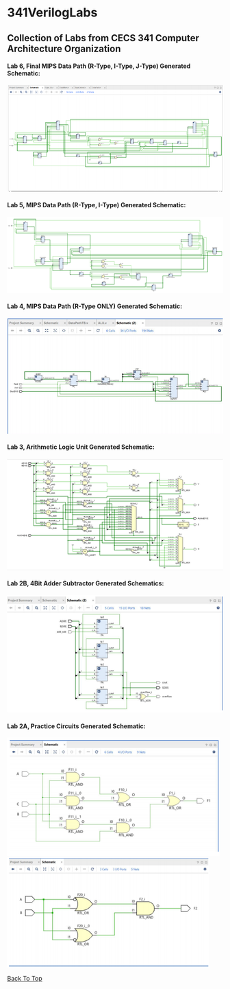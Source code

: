 # 341VerilogLabs
<h2>Collection of Labs from CECS 341 Computer Architecture Organization</h2>

<h4> Lab 6, Final MIPS Data Path (R-Type, I-Type, J-Type) Generated Schematic:</h4>
<img src = https://github.com/JFraire1/341VerilogLabs/blob/main/images/Lab6Schematic.png>

<h4>Lab 5, MIPS Data Path (R-Type, I-Type) Generated Schematic:</h4>
<img src = https://github.com/JFraire1/341VerilogLabs/blob/main/images/Lab5Schematic.png>

<h4>Lab 4, MIPS Data Path (R-Type ONLY) Generated Schematic:</h4>
<img src = https://github.com/JFraire1/341VerilogLabs/blob/main/images/Lab4Schematic.png>

<h4>Lab 3, Arithmetic Logic Unit Generated Schematic:</h4>
<img src = https://github.com/JFraire1/341VerilogLabs/blob/main/images/Lab3Schematic.png>

<h4>Lab 2B, 4Bit Adder Subtractor Generated Schematics:</h4>
<img src = https://github.com/JFraire1/341VerilogLabs/blob/main/images/Lab2BSchematic.png>

<h4>Lab 2A, Practice Circuits Generated Schematic:</h4>
<img src = https://github.com/JFraire1/341VerilogLabs/blob/main/images/Lab2ASchematic1.png>

<img src = https://github.com/JFraire1/341VerilogLabs/blob/main/images/Lab2ASchematic2.png>

<a href = https://github.com/JFraire1/341VerilogLabs#341veriloglabs>Back To Top</a>
